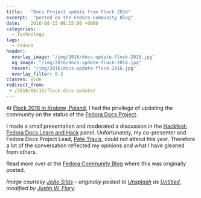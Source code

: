 ```yaml
---
title:   "Docs Project update from Flock 2016"
excerpt:  "posted on the Fedora Community Blog"
date:    2016-08-15 08:15:00 +0000
categories:
  - Technology
tags:
  - Fedora
header:
  overlay_image: "/img/2016/docs-update-flock-2016.jpg"
  og_image: "/img/2016/docs-update-flock-2016.jpg"
  teaser: "/img/2016/docs-update-flock-2016.jpg"
  overlay_filter: 0.3
classes: wide
redirect_from:
 - /2016/08/15/flock-docs-update/
---
```


At [Flock 2016 in Krakow, Poland](https://flocktofedora.org), I had the
privilege of updating the community on the status of the [Fedora Docs
Project](https://fedoraproject.org/wiki/Docs_Project?rd=DocsProject).

I made a small presentation and moderated a discussion in the [Hackfest:
Fedora Docs Learn and
Hack](https://flock2016.sched.org/event/76oX/hackfest-fedora-docs-learn-and-hack)
panel. Unfortunately, my co-presenter and Fedora Docs Project Lead,
[Pete Travis](https://fedoraproject.org/wiki/User:Immanetize), could not
attend this year. Therefore a lot of the conversation reflected my
opinions and what I have gleaned from others.

Read more over at the [Fedora Community
Blog](https://communityblog.fedoraproject.org/docs-project-update-flock-2016/)
where this was originally posted.

*Image courtesy [João Silas](https://unsplash.com/@joaosilas) – originally posted to [Unsplash](https://unsplash.com/) as [Untitled](https://unsplash.com/@joaosilas?photo=UGQoo2nznz8), modified by [Justin W. Flory](https://fedoraproject.org/wiki/User:Jflory7).*

<!--
The presentation
[slides](http://www.winglemeyer.org/bexelbie-talks-demos/Flock.2016.docs/#/)
are online. Unfortunately, the session wasn’t recorded or transcribed,
so I wanted to try and present the conversation here. I am not
attributing any comments in order to avoid mistakes. Additionally, I am
working from my memory and the memory of other attendees, so omissions
are accidental.

## Two focuses for the Docs Project

There was a
[FAD](https://communityblog.fedoraproject.org/event-report-fedora-docs-fad/)
in May 2016 to formulate ideas for moving the project forward. Two big
ideas came out of this meeting:

First, a desire to move to a topic-based style of writing. This changes
our writing to thinking about “every page is page one”. This style is
shorter and refers to pre-requisite steps and knowledge as needed. This
makes it easier to submit new material as writers don’t have to figure
out how to fit their contribution into the narrative flow of a large
book. Lastly, it is easier to consume this more directed and
self-contained writing and it will score better in search.

Second, tools were debated. [DocBook](http://www.docbook.org/) and
[publican](https://fedorahosted.org/publican/) seem to have led to
problems with contributions, lots of friction in the project, and longer
on-boarding. Additionally, there are the problems associated with a
relatively unmaintained upstream. Prior to the FAD,
[nb](https://fedoraproject.org/wiki/User:Nb) had moved our repositories
from FedoraHosted to [Pagure](https://pagure.io/) as part of the effort
to join the new git forge. At the FAD, a lot of tools were analyzed and
considered. In the end, the discussion led to the idea of using the work
flow provided by [Pagure](https://pagure.io/) and building the site with
[Pintail](https://github.com/projectmallard/pintail).

The real value came with the questions and comments raised as part of
the discussion. In no particular order, these major points were raised.

## Outcomes from discussion at Flock

#### How do we move to topic-based writing? Is there a plan?

After the FAD, there was not a finalized plan, but planning began during
this session. Many ideas were mentioned and consensus seemed to form
around just writing new topic material. Folks from the GNOME project
pointed out several reasons, including efficiency, for why they rewrote
their materials when shifting from books to topics. Another benefit of
starting from scratch is that new material can be written in a priority
order, possibly based on [search
keywords](http://paste.fedoraproject.org/392172/84893614/).

One challenge is right now is that we have no place to put and publish
these new topics. It was quickly pointed out that this is the “tools
problem” and it has many solutions. Instead of letting tools be a
blocker, it was proposed to have people just write. “Write it in any
format, any markup, any program, even on paper and just send it to us.
We will get it published.” This turned into a discussion of how many
topics are also good for the [Fedora
Magazine](https://fedoramagazine.org/). So the suggestion was made for
folks to consider submitting material there first and we can pull it
back into docs later. Additionally, folks can email the docs mailing
list or me. **I am super excited to tell you I got an email with a topic
35 minutes after the session ended**

Continue the conversation in this
[thread](https://lists.fedoraproject.org/archives/list/docs@lists.fedoraproject.org/message/NRJXIMANF7VACI2G7RPRQLXPILOGEKWE/).

#### Should we stop publishing the current guides now?

The requirement to keep publishing the current guides feels very
self-imposed. Continuing to publish them is a challenge for the new
tooling as it has to be built to accommodate the past and therefore
slows down the future.

Additionally, publishing the current books spreads our resources very
thinly, if not past the breaking point. It also creates inertia which
prevents the move to topics. Confusion can result from this as well
because contributors don’t know what to update (old books or new
topics).

Lastly, there is a growing belief in the larger documentation community
that no docs is better than old docs. Here this is a direct reference to
the fact that we don’t republish all the docs for every release and we
don’t thoroughly review every doc that is published. Versioned docs are
important, but some old materials are probably going to cause problems
(i.e. references to `yum` or `iptables`.)

One proposal was to have a “flag day” where we stop updating the current
docs and another day (or same day) where we stop the publication. this
would definitely need to be moderated for versions not yet end-of-life.

Continue the conversation in this
[thread](https://lists.fedoraproject.org/archives/list/docs@lists.fedoraproject.org/thread/7TNTUJ5RZMCWNN7SQ3P76T2AC6UNOJG2/)**.**

#### Translation needs clarity on how to get updates published and the process.

This seemed like a communication problem between the two projects that
needed to be resolved with better docs on the process and hand-off
procedures. Because the tooling proposal will hopefully include
continuous deployment, this may become a lot easier in the future.

Continue the conversation in this
[thread](https://lists.fedoraproject.org/archives/list/docs@lists.fedoraproject.org/thread/575VDARFIL6DJ4LQFD3NPYNY5RHLO36S/)**.**

#### Tooling, tooling, tooling

There was strong consensus around changing to new tools and markups. In
fact, most of the tooling conversations were held in small groups near
the end of the meeting. There was a desire to continue to see a drive to
simpler contribution and publication.

The only significant question was around the community, upstream
adoption, and contributor base for
[Pintail](https://github.com/projectmallard/pintail), which is the
central tool in the new processing flow. People were concerned that
there wasn’t evidence of enough adoption and contribution to prevent the
project from being at risk of going either unmaintained or slowly
maintained.

Continue the conversation in this
[thread](https://lists.fedoraproject.org/archives/list/docs@lists.fedoraproject.org/thread/B5ZKLR65DELT4MTLOY7ZZ6NMTL44SXB4/)**.**

## Add your voice

You are strongly encouraged to continue these conversations on the
[Fedora Docs Mailing
List](https://lists.fedoraproject.org/archives/list/docs@lists.fedoraproject.org/),
in IRC in
[\#fedora-docs](https://webchat.freenode.net/?channels=fedora-docs) on
freenode, and in our weekly IRC Meeting on Mondays at 1400 GMT in
\#fedora-meeting on freenode.

<hr/>

*Image courtesy [João Silas](https://unsplash.com/@joaosilas) –
originally posted to [Unsplash](https://unsplash.com/) as
[Untitled](https://unsplash.com/@joaosilas?photo=UGQoo2nznz8), modified
by [Justin W. Flory](https://fedoraproject.org/wiki/User:Jflory7).\
*
-->
